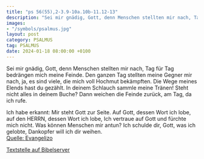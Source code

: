 ```yaml
---
title: "ps 56(55),2-3.9-10a.10b-11.12-13"
description: "Sei mir gnädig, Gott, denn Menschen stellten mir nach, Tag für Tag bedrängen mich meine Feinde. Den ganzen Tag stellten meine Gegner mir nach, ja, es sind viele, die mich voll Hochmut bekämpften. Die Wege meines Elends hast du gezählt. In deinem Schlauch sammle meine Tränen! Steh...."
images:
- "/symbols/psalmus.jpg"
layout: post
category: PSALMUS
tag: PSALMUS
date: 2024-01-18 08:00:00 +0100
---
```

Sei mir gnädig, Gott, denn Menschen stellten mir nach, Tag für Tag bedrängen mich meine Feinde.
Den ganzen Tag stellten meine Gegner mir nach, ja, es sind viele, die mich voll Hochmut bekämpften.
Die Wege meines Elends hast du gezählt. In deinem Schlauch sammle meine Tränen! Steht nicht alles in deinem Buche?
Dann weichen die Feinde zurück, am Tag, da ich rufe.<!--more-->

Ich habe erkannt: Mir steht Gott zur Seite.
Auf Gott, dessen Wort ich lobe, auf den HERRN, dessen Wort ich lobe,
Ich vertraue auf Gott und fürchte mich nicht.
Was können Menschen mir antun?
Ich schulde dir, Gott, was ich gelobte, Dankopfer will ich dir weihen.<br>
[Quelle: Evangelizo](https://evangeliumtagfuertag.org/DE/gospel)

[Textstelle auf Bibelserver](https://www.bibleserver.com/EU/ps56(55),2-3.9-10a.10b-11.12-13)
